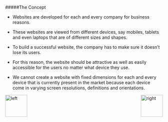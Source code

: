 
#####The Concept


- Websites are developed for each and every company for business reasons. 

- These websites are viewed from different devices, say mobiles, tablets and even laptops that are of different sizes and shapes.

- To build a successful website, the company has to make sure it doesn’t lose its users. 

- For this reason, the website should be attractive as well as easily accessible for the users no matter what device they use. 

- We cannot create a website with fixed dimensions for each and every device that is currently present in the market because each device come in varying screen resolutions, definitions and orientations. 




<img align="left" alt="left" src="https://cloud.githubusercontent.com/assets/14101008/11165526/091b197c-8acf-11e5-8ac1-3a1e5042ed78.png" width="70" height="70"></img>
[<img align="right" alt="right" src="https://cloud.githubusercontent.com/assets/14101008/11165527/0a4289a2-8acf-11e5-8378-c5e3a55ab4dc.png" width="70" height="70"></img>](https://github.com/vaishnaviviswanathan/CSCI_5828_RESPONSIVE-WEB-DESIGN/blob/master/pattern2.md)
